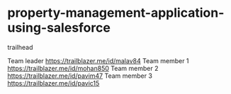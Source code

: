 # property-management-application-using-salesforce

trailhead

Team leader https://trailblazer.me/id/malav84
Team member 1 https://trailblazer.me/id/mohan850
Team member 2 https://trailblazer.me/id/pavim47
Team member 3 https://trailblazer.me/id/pavic15
